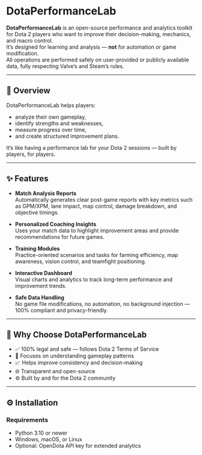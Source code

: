 # DotaPerformanceLab

**DotaPerformanceLab** is an open-source performance and analytics toolkit for Dota 2 players who want to improve their decision-making, mechanics, and macro control.  
It’s designed for learning and analysis — **not** for automation or game modification.  
All operations are performed safely on user-provided or publicly available data, fully respecting Valve’s and Steam’s rules.

---

## 🚀 Overview

DotaPerformanceLab helps players:
- analyze their own gameplay,
- identify strengths and weaknesses,
- measure progress over time,
- and create structured improvement plans.

It’s like having a performance lab for your Dota 2 sessions — built by players, for players.

---

## ✨ Features

- **Match Analysis Reports**  
  Automatically generates clear post-game reports with key metrics such as GPM/XPM, lane impact, map control, damage breakdown, and objective timings.

- **Personalized Coaching Insights**  
  Uses your match data to highlight improvement areas and provide recommendations for future games.

- **Training Modules**  
  Practice-oriented scenarios and tasks for farming efficiency, map awareness, vision control, and teamfight positioning.

- **Interactive Dashboard**  
  Visual charts and analytics to track long-term performance and improvement trends.

- **Safe Data Handling**  
  No game file modifications, no automation, no background injection — 100% compliant and privacy-friendly.

---

## 🧭 Why Choose DotaPerformanceLab

- ✅ 100% legal and safe — follows Dota 2 Terms of Service  
- 🧠 Focuses on understanding gameplay patterns  
- 📈 Helps improve consistency and decision-making  
- 🌐 Transparent and open-source  
- ⚙️ Built by and for the Dota 2 community

---

## ⚙️ Installation

### Requirements
- Python 3.10 or newer  
- Windows, macOS, or Linux  
- Optional: OpenDota API key for extended analytics
